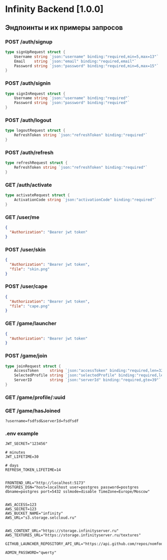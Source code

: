 # Infinity Backend [1.0.0]

## Эндпоинты и их примеры запросов

### POST /auth/signup

```go
type signUpRequest struct {
	Username string `json:"username" binding:"required,min=5,max=13"`
	Email    string `json:"email" binding:"required,email"`
	Password string `json:"password" binding:"required,min=6,max=15"`
}
```

### POST /auth/signin

```go
type signInRequest struct {
	Username string `json:"username" binding:"required"`
	Password string `json:"password" binding:"required"`
}
```

### POST /auth/logout

```go
type logoutRequest struct {
	RefreshToken string `json:"refreshToken" binding:"required"`
}
```

### POST /auth/refresh

```go
type refreshRequest struct {
	RefreshToken string `json:"refreshToken" binding:"required"`
}
```

### GET /auth/activate

```go
type activateRequest struct {
	ActivationCode string `json:"activationCode" binding:"required"`
}
```

### GET /user/me

```json
{
  "Authorization": "Bearer jwt token"
}
```

### POST /user/skin

```json
{
  "Authorization": "Bearer jwt token",
  "file": "skin.png"
}
```

### POST /user/cape

```json
{
  "Authorization": "Bearer jwt token",
  "file": "cape.png"
}
```

### GET /game/launcher

```json
{
  "Authorization": "Bearer jwt token"
}
```

### POST /game/join

```go
type joinRequest struct {
	AccessToken     string `json:"accessToken" binding:"required,len=32"`
	SelectedProfile string `json:"selectedProfile" binding:"required,len=32"`
	ServerID        string `json:"serverId" binding:"required,gte=39"`
}
```

### GET /game/profile/:uuid

### GET /game/hasJoined

```
?username=fsdfsd&serverId=fsdfsdf
```

### .env example

```
JWT_SECRET="123456"

# minutes
JWT_LIFETIME=30

# days
REFRESH_TOKEN_LIFETIME=14


FRONTEND_URL="http://localhost:5173"
POSTGRES_DSN="host=localhost user=postgres password=postgres dbname=postgres port=5432 sslmode=disable TimeZone=Europe/Moscow"


AWS_ACCESS=123
AWS_SECRET=123
AWS_BUCKET_NAME="infinity"
AWS_URL="s3.storage.selcloud.ru"


AWS_CONTENT_URL="https://storage.infinityserver.ru"
AWS_TEXTURES_URL="https://storage.infinityserver.ru/textures"

GITHUB_LAUNCHER_REPOSITORY_API_URL="https://api.github.com/repos/nomfodm/InfinityLauncher"

ADMIN_PASSWORD="qwerty"
```

